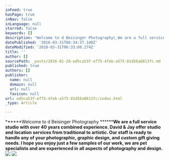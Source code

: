 ```yaml
---
inFeed: true
hasPage: true
inNav: false
inLanguage: null
starred: false
keywords: []
description: "Welcome to d Beisinger Photography\_We are a full service studio with over 40 years combined experience. David & Jay offer studio and location services from traditional to artistic. Our staff is ready to handle any of your photographic, graphic design, and custom gift giving needs. I hope you enjoy just a few samples of our work, we are pet specialists and are experienced in all aspects of photography and design."
datePublished: '2016-03-31T06:34:37.148Z'
dateModified: '2016-03-31T06:33:08.274Z'
title: ''
author: []
sourcePath: _posts/2016-01-28-ed5ca53f-ef75-4feb-a575-81d56a0813fc.md
published: true
authors: []
publisher:
  name: null
  domain: null
  url: null
  favicon: null
url: ed5ca53f-ef75-4feb-a575-81d56a0813fc/index.html
_type: Article

---
```

******Welcome to d Beisinger Photography **********We are a full service studio with over 40 years combined experience. David & Jay offer studio and location services from traditional to artistic. Our staff is ready to handle any of your photographic, graphic design, and custom gift giving needs. I hope you enjoy just a few samples of our work, we are pet specialists and are experienced in all aspects of photography and design.****
![](https://the-grid-user-content.s3-us-west-2.amazonaws.com/9f5ccbf6-7581-4560-a525-7d255b1a2018.jpg)
![](https://the-grid-user-content.s3-us-west-2.amazonaws.com/c1142918-826d-4b79-bcb2-6decf715d4ec.jpg)